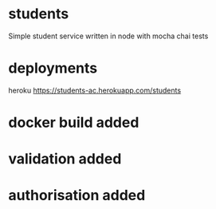 # students
Simple student service written in node with mocha chai tests

# deployments
heroku
https://students-ac.herokuapp.com/students

# docker build added
# validation added
# authorisation added


